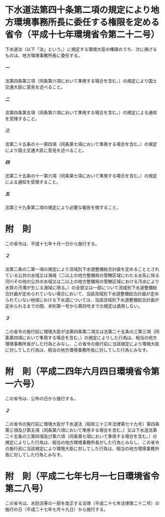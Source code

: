 # 下水道法第四十条第二項の規定により地方環境事務所長に委任する権限を定める省令（平成十七年環境省令第二十二号）
下水道法（以下「法」という。）に規定する環境大臣の権限のうち、次に掲げるものは、地方環境事務所長に委任する。
##### 一
法第四条第三項（同条第六項において準用する場合を含む。）の規定により国土交通大臣に意見を述べること。
##### 二
法第四条第五項（同条第六項において準用する場合を含む。）の規定による通知を受理すること。
##### 三
法第二十五条の十一第四項（同条第七項において準用する場合を含む。）の規定により国土交通大臣に意見を述べること。
##### 四
法第二十五条の十一第六項（同条第七項において準用する場合を含む。）の規定による通知を受理すること。
##### 五
法第三十九条第二項の規定により必要な報告を徴すること。
# 附　則
この省令は、平成十七年十月一日から施行する。
##### ２
法第二条の二第一項の規定により流域別下水道整備総合計画を定めることとされている公共の水域又は海域（二以上の地方整備局の管轄区域にわたる水系に係る河川その他の公共の水域又は二以上の地方整備局の管轄区域における汚水により水質の汚濁が生じる海域に限る。）の全部又は一部について流域別下水道整備総合計画が定められていない場合において、当該流域別下水道整備総合計画が定められていない地域における下水道については、当該流域別下水道整備総合計画が定められるまでの間、本則第一号から第四号までの規定は適用しない。
##### ３
この省令の施行前に環境大臣が法第四条第二項又は法第二十五条の三第三項（同条第四項において準用する場合を含む。）の規定によりした行為は、相当の地方環境事務所長がした行為とみなし、この省令の施行前に当該規定により環境大臣に対してした行為は、相当の地方環境事務所長に対してした行為とみなす。
# 附　則（平成二四年六月四日環境省令第一六号）
この省令は、公布の日から施行する。
##### ２
この省令の施行前に環境大臣が下水道法（昭和三十三年法律第七十九号）第四条第三項及び第五項（同条第六項において準用する場合を含む。）又は下水道法第二十五条の三第四項及び第六項（同条第七項において準用する場合を含む。）の規定によりした行為は、相当の地方環境事務所長がした行為とみなし、この省令の施行前に当該規定により環境大臣に対してした行為は、相当の地方環境事務所長に対してした行為とみなす。
# 附　則（平成二七年七月一七日環境省令第二八号）
この省令は、水防法等の一部を改正する法律（平成二十七年法律第二十二号）の施行の日（平成二十七年七月十九日）から施行する。
